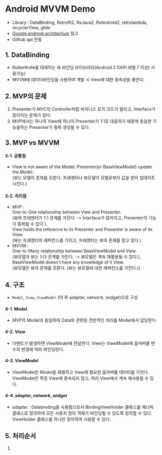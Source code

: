 Android MVVM Demo
=================
* Library : DataBinding, Retrofit2, RxJava2, RxAndroid2, retrolambda, recyclerView, glide
* [Google android-architecture](https://github.com/googlesamples/android-architecture) 참고
* Github api 연동

## 1. DataBinding
* ButterKnife를 대체하는 뷰 바인딩 라이브러리(Android 2.1(API 레벨 7 이상) 사용가능)
* MVVM에 데이터바인딩을 사용하여 개발 시 View에 대한 종속성을 줄인다.

## 2. MVP의 문제
1. Presenter가 MVC의 Controller처럼 비지니스 로직 코드가 쏠리고, Interface가 많아지는 문제가 있다.
2. MVP에서는 하나의 View에 하나의 Presenter가 1:1로 대응하기 때문에 동일한 기능을하는 Presenter가 중복 생성될 수 있다.

## 3. MVP vs MVVM

#### 3-1. 공통점
* View is not aware of the Model. Presenter(or BaseViewModel) update the Model. <br/>
(뷰는 모델의 존재를 모른다. 프레젠터나 뷰모델이 모델로부터 값을 받아 업데이트 시킨다.)

#### 3-2. 차이점
* MVP : <br/>
One-to-One relationship between View and Presenter.<br/>
(뷰와 프레젠터가 1:1 관계를 가진다. -> Interface가 많아지고, Presenter의 기능이 중복될 수 있다.), <br/>
View holds the reference to its Presenter and Presenter is aware of its View.<br/>
(뷰는 프레젠터의 레퍼런스를 가지고, 프레젠터는 뷰의 존재를 알고 있다.)
* MVVM : <br/>
One-to-Many relationship between BaseViewModel and View.<br/>
(뷰모델과 뷰는 1:다 관계를 가진다. -> 뷰모델은 계속 재활용될 수 있다.), <br/>
BaseViewModel doesn't have any knowledge of it View.<br/>
(뷰모델은 뷰의 존재를 모른다. (뷰는 뷰모델에 대한 레퍼런스를 가진다.))

## 4. 구조
* <code>Model</code>, <code>View</code>, <code>ViewModel</code> (이 외 adapter, network, widget)으로 구성

#### 4-1. Model
* MVP의 Model과 동일하여 Data와 관련된 전반적인 처리를 Model에서 담당한다.

#### 4-2. View
* 이벤트가 발생하면 ViewModel에 전달한다. View는 ViewModel에 옵저버블 변수의 변경에 따라 바인딩된다.

#### 4-3. ViewModel
* ViewModel은 Model을 래핑하고 View에 필요한 옵저버블 데이터를 가진다. ViewModel은 특정 View에 종속되지 않고, 여러 View에서 계속 재사용될 수 있다.

#### 4-4. adapter, network, widget
* adapter : Databinding을 사용함으로서 BindingViewHolder 클래스를 제너릭 클래스로 정의하여 모든 사용자 정의 객체가 바인딩될 수 있도록 정의할 수 있다. ViewHolder 클래스를 하나만 정의하여 사용할 수 있다.

## 5. 처리순서
1. 
